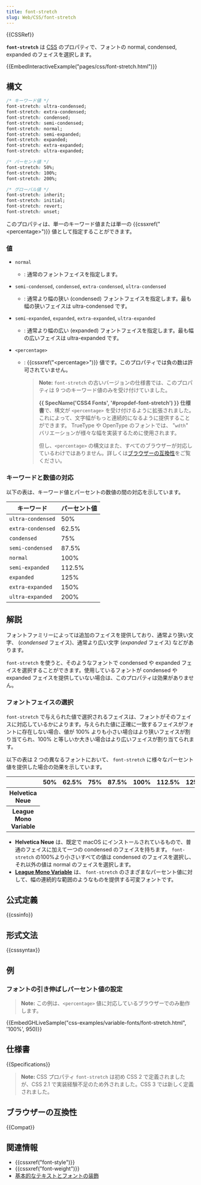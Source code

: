 ```yaml
---
title: font-stretch
slug: Web/CSS/font-stretch
---
```

{{CSSRef}}

**`font-stretch`** は [CSS](/ja/docs/Web/CSS) のプロパティで、フォントの normal, condensed, expanded のフェイスを選択します。

{{EmbedInteractiveExample("pages/css/font-stretch.html")}}

## 構文

```css
/* キーワード値 */
font-stretch: ultra-condensed;
font-stretch: extra-condensed;
font-stretch: condensed;
font-stretch: semi-condensed;
font-stretch: normal;
font-stretch: semi-expanded;
font-stretch: expanded;
font-stretch: extra-expanded;
font-stretch: ultra-expanded;

/* パーセント値 */
font-stretch: 50%;
font-stretch: 100%;
font-stretch: 200%;

/* グローバル値 */
font-stretch: inherit;
font-stretch: initial;
font-stretch: revert;
font-stretch: unset;
```

このプロパティは、単一のキーワード値または単一の {{cssxref("&lt;percentage&gt;")}} 値として指定することができます。

### 値

- `normal`
  - : 通常のフォントフェイスを指定します。
- `semi-condensed`, `condensed`, `extra-condensed`, `ultra-condensed`
  - : 通常より幅の狭い (condensed) フォントフェイスを指定します。最も幅の狭いフェイスは ultra-condensed です。
- `semi-expanded`, `expanded`, `extra-expanded`, `ultra-expanded`
  - : 通常より幅の広い (expanded) フォントフェイスを指定します。最も幅の広いフェイスは ultra-expanded です。
- `<percentage>`

  - : {{cssxref("&lt;percentage&gt;")}} 値です。このプロパティでは負の数は許可されていません。

    > **Note:** `font-stretch` の古いバージョンの仕様書では、このプロパティは 9 つのキーワード値のみを受け付けていました。
    >
    > **{{ SpecName('CSS4 Fonts', '#propdef-font-stretch') }} 仕様書**で、構文が `<percentage>` を受け付けるように拡張されました。これによって、文字幅がもっと連続的になるように提供することができます。 TrueType や OpenType のフォントでは、 "`wdth`" バリエーションが様々な幅を実装するために使用されます。
    >
    > 但し、`<percentage>` の構文はまた、すべてのブラウザーが対応しているわけではありません。詳しくは[ブラウザーの互換性](#ブラウザーの互換性)をご覧ください。

### キーワードと数値の対応

以下の表は、キーワード値とパーセントの数値の間の対応を示しています。

| キーワード        | パーセント値 |
| ----------------- | ------------ |
| `ultra-condensed` | 50%          |
| `extra-condensed` | 62.5%        |
| `condensed`       | 75%          |
| `semi-condensed`  | 87.5%        |
| `normal`          | 100%         |
| `semi-expanded`   | 112.5%       |
| `expanded`        | 125%         |
| `extra-expanded`  | 150%         |
| `ultra-expanded`  | 200%         |

## 解説

フォントファミリーによっては追加のフェイスを提供しており、通常より狭い文字、 (_condensed_ フェイス)、通常より広い文字 (_expanded_ フェイス) などがあります。

`font-stretch` を使うと、そのようなフォントで condensed や expanded フェイスを選択することができます。使用しているフォントが condensed や expanded フェイスを提供していない場合は、このプロパティは効果がありません。

### フォントフェイスの選択

`font-stretch` で与えられた値で選択されるフェイスは、フォントがそのフェイスに対応しているかによります。与えられた値に正確に一致するフェイスがフォントに存在しない場合、値が 100% よりも小さい場合はより狭いフェイスが割り当てられ、100% と等しいか大きい場合はより広いフェイスが割り当てられます。

以下の表は 2 つの異なるフォントにおいて、 `font-stretch` に様々なパーセント値を提供した場合の効果を示しています。

<table class="standard-table">
  <thead>
    <tr>
      <th scope="row"></th>
      <th scope="col">50%</th>
      <th scope="col">62.5%</th>
      <th scope="col">75%</th>
      <th scope="col">87.5%</th>
      <th scope="col">100%</th>
      <th scope="col">112.5%</th>
      <th scope="col">125%</th>
      <th scope="col">150%</th>
      <th scope="col">200%</th>
    </tr>
  </thead>
  <tbody>
    <tr>
      <th scope="row">Helvetica Neue</th>
      <td><img alt="" src="screenshot_2018-06-06_example_page.png" /></td>
      <td><img alt="" src="screenshot_2018-06-06_example_page.png" /></td>
      <td><img alt="" src="screenshot_2018-06-06_example_page.png" /></td>
      <td><img alt="" src="screenshot_2018-06-06_example_page.png" /></td>
      <td><img alt="" src="screenshot_2018-06-06_example_page1.png" /></td>
      <td><img alt="" src="screenshot_2018-06-06_example_page1.png" /></td>
      <td><img alt="" src="screenshot_2018-06-06_example_page1.png" /></td>
      <td><img alt="" src="screenshot_2018-06-06_example_page1.png" /></td>
      <td><img alt="" src="screenshot_2018-06-06_example_page1.png" /></td>
    </tr>
    <tr>
      <th scope="row">League Mono Variable</th>
      <td><img alt="" src="screenshot_2018-06-06_example_page.png" /></td>
      <td><img alt="" src="screenshot_2018-06-06_example_page1.png" /></td>
      <td><img alt="" src="screenshot_2018-06-06_example_page2.png" /></td>
      <td><img alt="" src="screenshot_2018-06-06_example_page3.png" /></td>
      <td><img alt="" src="l-100.png" /></td>
      <td><img alt="" src="l-112.5.png" /></td>
      <td><img alt="" src="l-125.png" /></td>
      <td><img alt="" src="l-150.png" /></td>
      <td><img alt="" src="l-200.png" /></td>
    </tr>
  </tbody>
</table>

- **Helvetica Neue** は、既定で macOS にインストールされているもので、普通のフェイスに加えて一つの condensed のフェイスを持ちます。 `font-stretch` の100%より小さいすべての値は condensed のフェイスを選択し、それ以外の値は normal のフェイスを選択します。
- **[League Mono Variable](https://tylerfinck.com/leaguemonovariable/)** は、 `font-stretch` のさまざまなパーセント値に対して、幅の連続的な範囲のようなものを提供する可変フォントです。

## 公式定義

{{cssinfo}}

## 形式文法

{{csssyntax}}

## 例

### フォントの引き伸ばしパーセント値の設定

> **Note:** この例は、`<percentage>` 値に対応しているブラウザーでのみ動作します。

{{EmbedGHLiveSample("css-examples/variable-fonts/font-stretch.html", '100%', 950)}}

## 仕様書

{{Specifications}}

> **Note:** CSS プロパティ `font-stretch` は初め CSS 2 で定義されましたが、CSS 2.1 で実装経験不足のため外されました。CSS 3 では新しく定義されました。

## ブラウザーの互換性

{{Compat}}

## 関連情報

- {{cssxref("font-style")}}
- {{cssxref("font-weight")}}
- [基本的なテキストとフォントの装飾](/ja/docs/Learn/CSS/Styling_text/Fundamentals)
